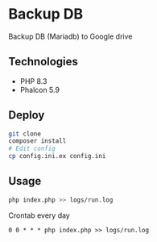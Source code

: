# Backup DB

Backup DB (Mariadb) to Google drive

## Technologies

- PHP 8.3
- Phalcon 5.9

## Deploy

```bash
git clone
composer install
# Edit config
cp config.ini.ex config.ini
```

## Usage

```bash
php index.php >> logs/run.log
```

Crontab every day

```text
0 0 * * * php index.php >> logs/run.log
```

